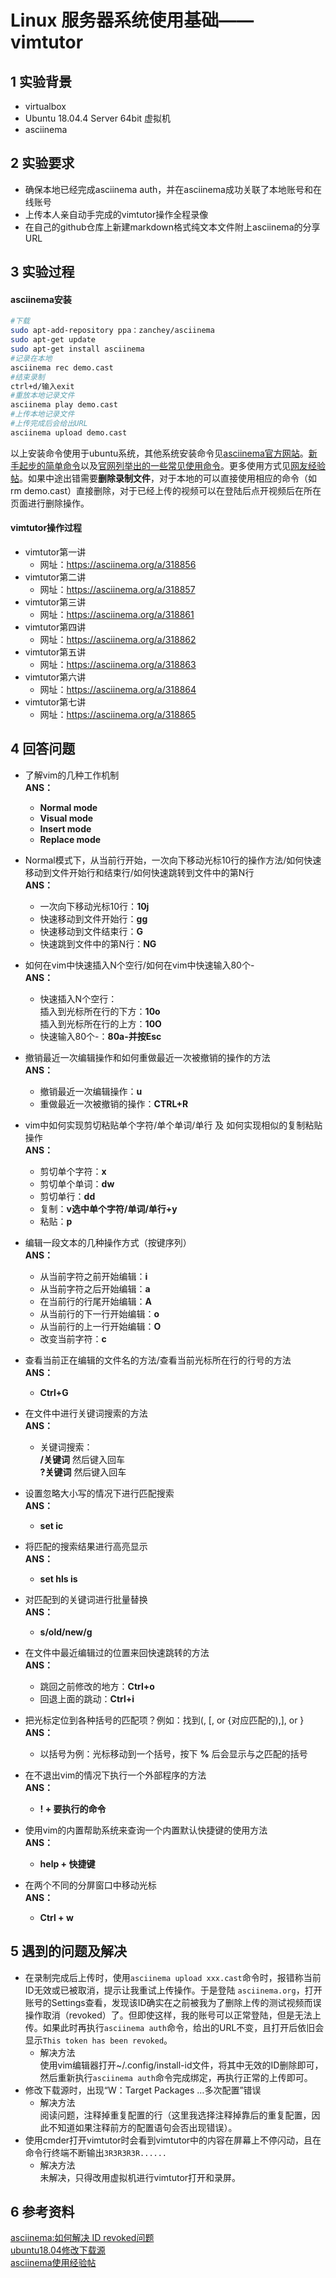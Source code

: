 # Linux 服务器系统使用基础——vimtutor
## 1 实验背景
* virtualbox
* Ubuntu 18.04.4 Server 64bit 虚拟机
* asciinema
## 2 实验要求
* 确保本地已经完成asciinema auth，并在asciinema成功关联了本地账号和在线账号
* 上传本人亲自动手完成的vimtutor操作全程录像
* 在自己的github仓库上新建markdown格式纯文本文件附上asciinema的分享URL
## 3 实验过程  
#### asciinema安装  
```bash
#下载
sudo apt-add-repository ppa：zanchey/asciinema  
sudo apt-get update  
sudo apt-get install asciinema  
#记录在本地
asciinema rec demo.cast
#结束录制
ctrl+d/输入exit
#重放本地记录文件
asciinema play demo.cast
#上传本地记录文件
#上传完成后会给出URL
asciinema upload demo.cast
```
以上安装命令使用于ubuntu系统，其他系统安装命令见[asciinema官方网站](https：//asciinema.org/docs/installation)。[新手起步的简单命令](https：//asciinema.org/docs/getting-started)以及[官网列举出的一些常见使用命令](https：//asciinema.org/docs/usage)。更多使用方式见[网友经验帖](https：//segmentfault.com/p/1210000010576818/read)。如果中途出错需要**删除录制文件**，对于本地的可以直接使用相应的命令（如rm demo.cast）直接删除，对于已经上传的视频可以在登陆后点开视频后在所在页面进行删除操作。  
#### vimtutor操作过程  
* vimtutor第一讲  
    * 网址：https://asciinema.org/a/318856
* vimtutor第二讲  
    * 网址：https://asciinema.org/a/318857
* vimtutor第三讲  
    * 网址：https://asciinema.org/a/318861
* vimtutor第四讲  
    * 网址：https://asciinema.org/a/318862
* vimtutor第五讲  
    * 网址：https://asciinema.org/a/318863
* vimtutor第六讲  
    * 网址：https://asciinema.org/a/318864
* vimtutor第七讲  
    * 网址：https://asciinema.org/a/318865

## 4 回答问题
* 了解vim的几种工作机制  
**ANS：**
    * **Normal mode**  
    * **Visual mode**  
    * **Insert mode**  
    * **Replace mode**  

* Normal模式下，从当前行开始，一次向下移动光标10行的操作方法/如何快速移动到文件开始行和结束行/如何快速跳转到文件中的第N行  
**ANS：**
    * 一次向下移动光标10行：**10j**  
    * 快速移动到文件开始行：**gg**  
    * 快速移动到文件结束行：**G**  
    * 快速跳到文件中的第N行：**NG**  

* 如何在vim中快速插入N个空行/如何在vim中快速输入80个-  
**ANS：**
    * 快速插入N个空行：  
    插入到光标所在行的下方：**10o**  
    插入到光标所在行的上方：**10O**  
    * 快速输入80个-：**80a-并按Esc**

* 撤销最近一次编辑操作和如何重做最近一次被撤销的操作的方法  
**ANS：**
    * 撤销最近一次编辑操作：**u**
    * 重做最近一次被撤销的操作：**CTRL+R**

* vim中如何实现剪切粘贴单个字符/单个单词/单行 及 如何实现相似的复制粘贴操作  
**ANS：**
    * 剪切单个字符：**x**  
    * 剪切单个单词：**dw**  
    * 剪切单行：**dd**  
    * 复制：**v选中单个字符/单词/单行+y**  
    * 粘贴：**p**  

* 编辑一段文本的几种操作方式（按键序列）  
**ANS：**
    * 从当前字符之前开始编辑：**i**  
    * 从当前字符之后开始编辑：**a**  
    * 在当前行的行尾开始编辑：**A**  
    * 从当前行的下一行开始编辑：**o**  
    * 从当前行的上一行开始编辑：**O**  
    * 改变当前字符：**c**  

* 查看当前正在编辑的文件名的方法/查看当前光标所在行的行号的方法  
**ANS：**  
    * **Ctrl+G**  
* 在文件中进行关键词搜索的方法  
**ANS：**  
    * 关键词搜索：  
        **/关键词** 然后键入回车  
        **?关键词** 然后键入回车  

* 设置忽略大小写的情况下进行匹配搜索  
**ANS：**  
    * **set ic**  
* 将匹配的搜索结果进行高亮显示  
**ANS：**  
    * **set hls is**  
* 对匹配到的关键词进行批量替换  
**ANS：**  
    * **s/old/new/g** 
* 在文件中最近编辑过的位置来回快速跳转的方法  
**ANS：**  
    * 跳回之前修改的地方：**Ctrl+o**  
    * 回退上面的跳动：**Ctrl+i**  

* 把光标定位到各种括号的匹配项？例如：找到(, [, or {对应匹配的),], or }  
**ANS：**  
    * 以括号为例：光标移动到一个括号，按下 **%** 后会显示与之匹配的括号
* 在不退出vim的情况下执行一个外部程序的方法  
**ANS：**  
    * **! + 要执行的命令** 
* 使用vim的内置帮助系统来查询一个内置默认快捷键的使用方法  
**ANS：**  
    * **help + 快捷键**  
* 在两个不同的分屏窗口中移动光标  
**ANS：**  
    * **Ctrl + w**  
## 5 遇到的问题及解决
* 在录制完成后上传时，使用```asciinema upload xxx.cast```命令时，报错称当前ID无效或已被取消，提示让我重试上传操作。于是登陆 ```asciinema.org```，打开账号的Settings查看，发现该ID确实在之前被我为了删除上传的测试视频而误操作取消（revoked）了。但即使这样，我的账号可以正常登陆，但是无法上传。如果此时再执行```asciinema auth```命令，给出的URL不变，且打开后依旧会显示```This token has been revoked```。  
    * 解决方法  
      使用vim编辑器打开~/.config/install-id文件，将其中无效的ID删除即可，然后重新执行```asciinema auth```命令完成绑定，再执行正常的上传即可。
* 修改下载源时，出现“W：Target Packages …多次配置”错误
    * 解决方法  
    阅读问题，注释掉重复配置的行（这里我选择注释掉靠后的重复配置，因此不知道如果注释前方的配置语句会否出现错误）。
* 使用cmder打开vimtutor时会看到vimtutor中的内容在屏幕上不停闪动，且在命令行终端不断输出```3R3R3R3R......```  
    * 解决方法  
    未解决，只得改用虚拟机进行vimtutor打开和录屏。
## 6  参考资料
[asciinema:如何解决 ID revoked问题](https://github.com/asciinema/asciinema/issues/266)  
[ubuntu18.04修改下载源](http://get.ftqq.com/9057.get)  
[asciinema使用经验帖](https://segmentfault.com/p/1210000010576818/read)  

